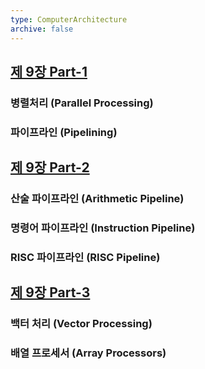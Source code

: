 ```yaml
---
type: ComputerArchitecture
archive: false
---
```

## [제 9장 Part-1](https://www.youtube.com/watch?v=LEZifyqZP2k&list=PLc8fQ-m7b1hCHTT7VH2oo0Ng7Et096dYc&index=21)

### 병렬처리 (Parallel Processing)

### 파이프라인 (Pipelining)

## [제 9장 Part-2](https://www.youtube.com/watch?v=W7nxEK4YBqY&list=PLc8fQ-m7b1hCHTT7VH2oo0Ng7Et096dYc&index=22)

### 산술 파이프라인 (Arithmetic Pipeline)

### 명령어 파이프라인 (Instruction Pipeline)

### RISC 파이프라인 (RISC Pipeline)

## [제 9장 Part-3](https://www.youtube.com/watch?v=66pSyricLik&list=PLc8fQ-m7b1hCHTT7VH2oo0Ng7Et096dYc&index=23)

### 백터 처리 (Vector Processing)

### 배열 프로세서 (Array Processors)